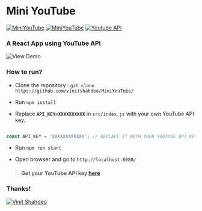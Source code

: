 # Mini YouTube

[![MiniYouTube](https://img.shields.io/badge/Mini-YouTube-orange.svg?style=for-the-badge&logo=youtube)](https://github.com/vinitshahdeo/MiniYouTube/) [![MiniYouTube](https://img.shields.io/badge/React-App-teal.svg?style=for-the-badge&logo=react)](https://github.com/vinitshahdeo/MiniYouTube/) [![Youtube API](https://img.shields.io/badge/YouTube-API-critical.svg?style=for-the-badge&logo=youtube)](https://developers.google.com/youtube/v3/getting-started)

### A React App using YouTube API


![View Demo](https://github.com/vinitshahdeo/MiniYouTube/blob/master/miniyoutube-gif.gif?raw=true)

### How to run?

- Clone the repository : `git clone https://github.com/vinitshahdeo/MiniYouTube/`

- Run `npm install`

- Replace **`API_KEY=XXXXXXXXXX`** in `src/index.js` with your own YouTube API key.

```js

const API_KEY = 'XXXXXXXXXXXX'; // REPLACE IT WITH YOUR YOUTUBE API KEY

```

- Run `npm run start`

- Open browser and go to `http://localhost:8080/`


> #### Get your YouTube API key [here](https://developers.google.com/youtube/v3/getting-started)

### Thanks!

[![Vinit Shahdeo](https://img.shields.io/badge/Author-@vinitshahdeo-teal.svg?colorA=grey&colorB=blue&logo=github)](https://github.com/vinitshahdeo/)
